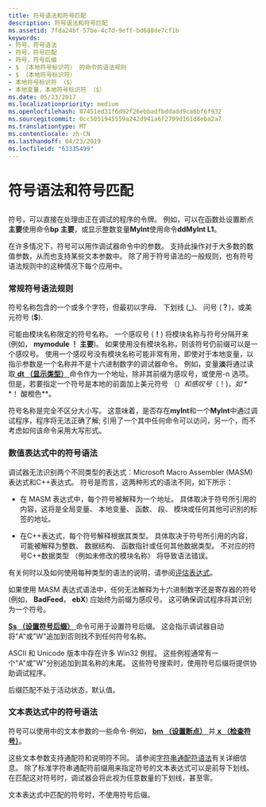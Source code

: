 ```yaml
---
title: 符号语法和符号匹配
description: 符号语法和符号匹配
ms.assetid: 7fda24bf-57be-4c7d-9eff-bd688de7cf1b
keywords:
- 符号，符号语法
- 符号，符号匹配
- 符号，符号后缀
- $ （本地符号标识符） 的命令的语法规则
- $ （本地符号标识符）
- 本地符号标识符 （$）
- 本地变量，本地符号标识符 （$）
ms.date: 05/23/2017
ms.localizationpriority: medium
ms.openlocfilehash: 07451ed31f6d92f26ebbadfbddadd9ca6bf6f932
ms.sourcegitcommit: 0cc5051945559a242d941a6f2799d161d8eba2a7
ms.translationtype: MT
ms.contentlocale: zh-CN
ms.lasthandoff: 04/23/2019
ms.locfileid: "63335499"
---
```

# <a name="symbol-syntax-and-symbol-matching"></a>符号语法和符号匹配


## <span id="ddk_symbol_syntax_and_symbol_matching_dbg"></span><span id="DDK_SYMBOL_SYNTAX_AND_SYMBOL_MATCHING_DBG"></span>


符号，可以直接在处理由正在调试的程序的令牌。 例如，可以在函数处设置断点**主要**使用命令**bp 主要**，或显示整数变量**MyInt**使用命令**ddMyInt L1**。

在许多情况下，符号可以用作调试器命令中的参数。 支持此操作对于大多数的数值参数，从而也支持某些文本参数中。 除了用于符号语法的一般规则，也有符号语法规则中的这种情况下每个应用中。

### <a name="span-idgeneralsymbolsyntaxrulesspanspan-idgeneralsymbolsyntaxrulesspangeneral-symbol-syntax-rules"></a><span id="general_symbol_syntax_rules"></span><span id="GENERAL_SYMBOL_SYNTAX_RULES"></span>常规符号语法规则

符号名称包含的一个或多个字符，但最初以字母、 下划线 (**\_**)、 问号 (**？**)，或美元符号 (**$**).

可能由模块名称限定的符号名称。 一个感叹号 (**！**) 将模块名称与符号分隔开来 (例如， **mymodule ！ 主要**)。 如果使用没有模块名称，则该符号仍前缀可以是一个感叹号。 使用一个感叹号没有模块名称可能非常有用，即使对于本地变量，以指示参数是一个名称并不是十六进制数字的调试器命令。 例如，变量**淡**将通过读取[ **dt （显示类型）** ](dt--display-type-.md)命令作为一个地址，除非其前缀为感叹号，或使用-n 选项。 但是，若要指定一个符号是本地的前面加上美元符号 （$） 和感叹号 （！ )，如 **$！ 酸橙色**。

符号名称是完全不区分大小写。 这意味着，是否存在**myInt**和一个**MyInt**中通过调试程序，程序将无法正确了解; 引用了一个其中任何命令可以访问，另一个，而不考虑如何该命令采用大写形式。

### <a name="span-idsymbolsyntaxinnumericalexpressionsspanspan-idsymbolsyntaxinnumericalexpressionsspansymbol-syntax-in-numerical-expressions"></a><span id="symbol_syntax_in_numerical_expressions"></span><span id="SYMBOL_SYNTAX_IN_NUMERICAL_EXPRESSIONS"></span>数值表达式中的符号语法

调试器无法识别两个不同类型的表达式：Microsoft Macro Assembler (MASM) 表达式和C++表达式。 符号是而言，这两种形式的语法不同，如下所示：

-   在 MASM 表达式中，每个符号被解释为一个地址。 具体取决于符号所引用的内容，这将是全局变量、 本地变量、 函数、 段、 模块或任何其他可识别的标签的地址。

-   在C++表达式，每个符号解释根据其类型。 具体取决于符号所引用的内容，可能被解释为整数、 数据结构、 函数指针或任何其他数据类型。 不对应的符号C++数据类型 （例如未修改的模块名称） 将导致语法错误。

有关何时以及如何使用每种类型的语法的说明，请参阅[评估表达式](evaluating-expressions.md)。

如果使用 MASM 表达式语法中，任何无法解释为十六进制数字还是寄存器的符号 (例如， **BadFeed**， **ebX**) 应始终为前缀为感叹号。 这可确保调试程序将其识别为一个符号。

[ **Ss （设置符号后缀）** ](ss--set-symbol-suffix-.md)命令可用于设置符号后缀。 这会指示调试器自动将"A"或"W"追加到否则找不到任何符号名称。

ASCII 和 Unicode 版本中存在许多 Win32 例程。 这些例程通常有一个"A"或"W"分别追加到其名称的末尾。 这些符号搜索时，使用符号后缀将提供协助调试程序。

后缀匹配不处于活动状态，默认值。

### <a name="span-idsymbolsyntaxintextexpressionsspanspan-idsymbolsyntaxintextexpressionsspansymbol-syntax-in-text-expressions"></a><span id="symbol_syntax_in_text_expressions"></span><span id="SYMBOL_SYNTAX_IN_TEXT_EXPRESSIONS"></span>文本表达式中的符号语法

符号可以使用中的文本参数的一些命令-例如， [ **bm （设置断点）** ](bp--bu--bm--set-breakpoint-.md)并[ **x （检查符号）**](x--examine-symbols-.md)。

这些文本参数支持通配符和说明符不同。 请参阅[字符串通配符语法](string-wildcard-syntax.md)有关详细信息。 除了标准字符串通配符前缀用来指定符号的文本表达式可以是前导下划线。 在匹配这对符号时，调试器会将此视为任意数量的下划线，甚至零。

文本表达式中匹配的符号时，不使用符号后缀。

 

 





